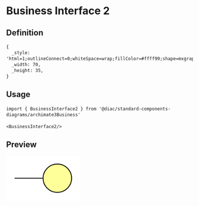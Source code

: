 # Business Interface 2

## Definition

```
{
  _style: 'html=1;outlineConnect=0;whiteSpace=wrap;fillColor=#ffff99;shape=mxgraph.archimate3.interface;',
  _width: 70,
  _height: 35,
}
```

## Usage

```
import { BusinessInterface2 } from '@diac/standard-components-diagrams/archimate3Business'

<BusinessInterface2/>
```

## Preview

<img src="./business-interface-2.png" width="200"/>
